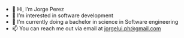 - 👋 Hi, I’m Jorge Perez
- 👀 I’m interested in software development  
- 🌱 I’m currently doing a bachelor in science in Software engineering
- 📫 You can reach me out via email at jorgelui.ph@gmail.com

<!---
JorgePrez465/JorgePrez465 is a ✨ special ✨ repository because its `README.md` (this file) appears on your GitHub profile.
You can click the Preview link to take a look at your changes.
--->
